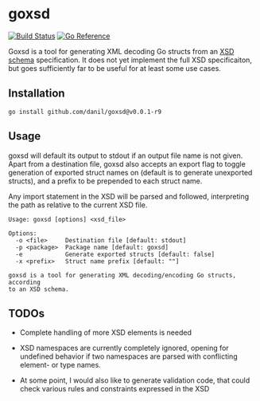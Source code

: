 # goxsd

[![Build Status](https://cloud.drone.io/api/badges/danil/goxsd/status.svg)](https://cloud.drone.io/danil/goxsd)
[![Go Reference](https://pkg.go.dev/badge/github.com/danil/goxsd.svg)](https://pkg.go.dev/github.com/danil/goxsd)

Goxsd is a tool for generating XML decoding Go structs from an [XSD schema](https://www.w3.org/TR/xmlschema11-1) specification. It does not yet implement the full XSD specificaiton, but goes sufficiently far to be useful for at least some use cases.

## Installation

    go install github.com/danil/goxsd@v0.0.1-r9

## Usage

goxsd will default its output to stdout if an output file name is not given. Apart from a destination file, goxsd also accepts an export flag to toggle generation of exported struct names on (default is to generate unexported structs), and a prefix to be prepended to each struct name.

Any import statement in the XSD will be parsed and followed, interpreting the path as relative to the current XSD file.

```
Usage: goxsd [options] <xsd_file>

Options:
  -o <file>     Destination file [default: stdout]
  -p <package>  Package name [default: goxsd]
  -e            Generate exported structs [default: false]
  -x <prefix>   Struct name prefix [default: ""]

goxsd is a tool for generating XML decoding/encoding Go structs, according
to an XSD schema.
```

## TODOs

* Complete handling of more XSD elements is needed

* XSD namespaces are currently completely ignored, opening for undefined behavior if two namespaces are parsed with conflicting element- or type names.

* At some point, I would also like to generate validation code, that could check various rules and constraints expressed in the XSD
